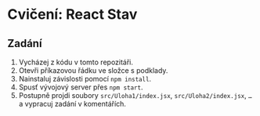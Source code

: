 # Cvičení: React Stav

## Zadání

1. Vycházej z kódu v tomto repozitáři.
1. Otevři příkazovou řádku ve složce s podklady.
1. Nainstaluj závislosti pomocí `npm install`.
1. Spusť vývojový server přes `npm start`.
1. Postupně projdi soubory `src/Uloha1/index.jsx`, `src/Uloha2/index.jsx`, `…` a vypracuj zadání v komentářích.
